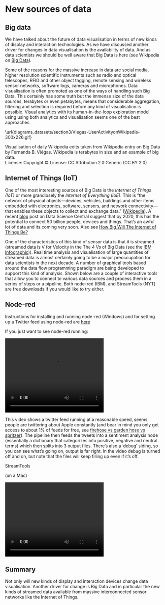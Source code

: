 # New sources of data

## Big data

We have talked about the future of data visualisation in terms of new kinds of display and interaction technologies. As we have discussed another driver for changes in data visualisation is the availability of data. And as data scientists we should be well aware that Big Data is here (see Wikipedia on [Big Data](https://en.wikipedia.org/wiki/Big_data)).

Some of the reasons for the massive increase in data are social media, higher resolution scientific instruments such as radio and optical telescopes, RFID and other object tagging, remote sensing and wireless sensor networks, software logs, cameras and microphones. Data visualisation is often promoted as one of the ways of handling such Big Data. This certainly has some truth but the immense size of the data sources, terabytes or even petabytes, means that considerable aggregation, filtering and selection is required before any kind of visualisation is possible. Visual analytics with its  human-in-the-loop exploration model using using both analytics and visualisation seems one of the best approaches.

\url{diagrams_datasets/section3/Viegas-UserActivityonWikipedia-300x226.gif}

Visualisation of daily Wikipedia edits taken from Wikipedia entry on Big Data by Fernanda B. Viégas. Wikipedia is terabytes in size and an example of big data. <br> License: Copyright © License: CC Attribution 2.0 Generic (CC BY 2.0) 

## Internet of Things (IoT)

One of the most interesting sources of Big Data is the _Internet of Things (IoT)_ or more grandiosely the _Internet of Everything (IoE)_. This is “the network of physical objects—devices, vehicles, buildings and other items embedded with electronics, software, sensors, and network connectivity—that enables these objects to collect and exchange data.” ([Wikipedia](https://en.wikipedia.org/wiki/Internet_of_Things)). A recent [blog](https://www.datasciencecentral.com/profiles/blogs/what-is-the-internet-of-everything-ioe) post on Data Science Central suggest that by 2020, this has the potential to connect 50 billion people, devices and things. That’s an awful lot of data and its coming very soon. Also see [How Big Will The Internet of Things Be?](https://datafloq.com/read/how-big-will-the-internet-of-things-be/523)

One of the characteristics of this kind of sensor data is that it is streamed (streamed data is V for Velocity in the The 4 Vs of Big Data (see the [IBM Infographic](https://www.ibmbigdatahub.com/infographic/four-vs-big-data))). Real time analysis and visualisation of  large quantities of streamed data is almost certainly going to be a  major preoccupation for data scientists in the next decade. A number of graphical tools based around the data flow programming paradigm are being developed to support this kind of analysis. Shown below are a couple of interactive tools that allow you to connect to various data sources and process them in a series of steps or a pipeline. Both node-red (IBM), and StreamTools (NYT) are free downloads if you would like to try either.

## Node-red

Instructions for installing and running node-red (Windows) and for setting up a Twitter feed using node-red are [here](diagrams_datasets/section3/Node-RED1.pdf)

If you just want to see node-red running:

<video width="320" height="240" controls>
  <source src="diagrams_datasets/section3/node-red-vs-Apple.mp4" type="video/mp4">
</video>


This video shows a twitter feed running at a reasonable speed, seems people are twittering about Apple constantly (and bear in mind you only get access to about 1% of feeds for free, see [firehose vs garden hose vs spritzer](https://www.adweek.com/socialtimes/twittery-things-you-forgot-existed/482699/)). The pipeline then feeds the tweets into a sentiment analysis node (essentially a dictionary that categorizes into positive, negative and neutral terms) which then splits into 3 output files. There’s also a ‘debug’ siding, so you can see what’s going on, output is far right. In the video debug is turned off and on, but note that the files will keep filling up even if it’s off.

StreamTools

(on a Mac)

<video width="320" height="240" controls>
  <source src="diagrams_datasets/section3/streamTools.mp4" type="video/mp4">
</video>

## Summary

Not only will new kinds of display and interaction devices change data visualisation. Another driver for change is Big Data and in particular the new kinds of streamed data available from massive interconnected sensor networks like the Internet of Things.




